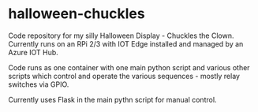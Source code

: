 # halloween-chuckles

Code repository for my silly Halloween Display - Chuckles the Clown.  Currently runs on an RPi 2/3 with IOT Edge installed and managed by an Azure IOT Hub.  

Code runs as one container with one main python script and various other scripts which control and operate the various sequences - mostly relay switches via GPIO.

Currently uses Flask in the main pythn script for manual control.

